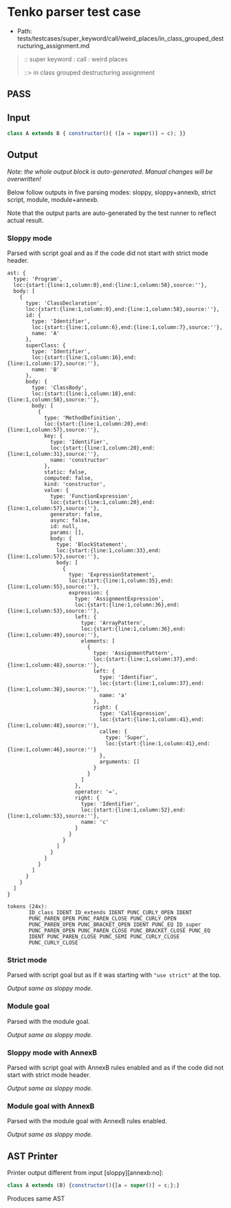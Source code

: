 # Tenko parser test case

- Path: tests/testcases/super_keyword/call/weird_places/in_class_grouped_destructuring_assignment.md

> :: super keyword : call : weird places
>
> ::> in class grouped destructuring assignment
## PASS

## Input

`````js
class A extends B { constructor(){ ([a = super()] = c); }}
`````

## Output

_Note: the whole output block is auto-generated. Manual changes will be overwritten!_

Below follow outputs in five parsing modes: sloppy, sloppy+annexb, strict script, module, module+annexb.

Note that the output parts are auto-generated by the test runner to reflect actual result.

### Sloppy mode

Parsed with script goal and as if the code did not start with strict mode header.

`````
ast: {
  type: 'Program',
  loc:{start:{line:1,column:0},end:{line:1,column:58},source:''},
  body: [
    {
      type: 'ClassDeclaration',
      loc:{start:{line:1,column:0},end:{line:1,column:58},source:''},
      id: {
        type: 'Identifier',
        loc:{start:{line:1,column:6},end:{line:1,column:7},source:''},
        name: 'A'
      },
      superClass: {
        type: 'Identifier',
        loc:{start:{line:1,column:16},end:{line:1,column:17},source:''},
        name: 'B'
      },
      body: {
        type: 'ClassBody',
        loc:{start:{line:1,column:18},end:{line:1,column:58},source:''},
        body: [
          {
            type: 'MethodDefinition',
            loc:{start:{line:1,column:20},end:{line:1,column:57},source:''},
            key: {
              type: 'Identifier',
              loc:{start:{line:1,column:20},end:{line:1,column:31},source:''},
              name: 'constructor'
            },
            static: false,
            computed: false,
            kind: 'constructor',
            value: {
              type: 'FunctionExpression',
              loc:{start:{line:1,column:20},end:{line:1,column:57},source:''},
              generator: false,
              async: false,
              id: null,
              params: [],
              body: {
                type: 'BlockStatement',
                loc:{start:{line:1,column:33},end:{line:1,column:57},source:''},
                body: [
                  {
                    type: 'ExpressionStatement',
                    loc:{start:{line:1,column:35},end:{line:1,column:55},source:''},
                    expression: {
                      type: 'AssignmentExpression',
                      loc:{start:{line:1,column:36},end:{line:1,column:53},source:''},
                      left: {
                        type: 'ArrayPattern',
                        loc:{start:{line:1,column:36},end:{line:1,column:49},source:''},
                        elements: [
                          {
                            type: 'AssignmentPattern',
                            loc:{start:{line:1,column:37},end:{line:1,column:48},source:''},
                            left: {
                              type: 'Identifier',
                              loc:{start:{line:1,column:37},end:{line:1,column:38},source:''},
                              name: 'a'
                            },
                            right: {
                              type: 'CallExpression',
                              loc:{start:{line:1,column:41},end:{line:1,column:48},source:''},
                              callee: {
                                type: 'Super',
                                loc:{start:{line:1,column:41},end:{line:1,column:46},source:''}
                              },
                              arguments: []
                            }
                          }
                        ]
                      },
                      operator: '=',
                      right: {
                        type: 'Identifier',
                        loc:{start:{line:1,column:52},end:{line:1,column:53},source:''},
                        name: 'c'
                      }
                    }
                  }
                ]
              }
            }
          }
        ]
      }
    }
  ]
}

tokens (24x):
       ID_class IDENT ID_extends IDENT PUNC_CURLY_OPEN IDENT
       PUNC_PAREN_OPEN PUNC_PAREN_CLOSE PUNC_CURLY_OPEN
       PUNC_PAREN_OPEN PUNC_BRACKET_OPEN IDENT PUNC_EQ ID_super
       PUNC_PAREN_OPEN PUNC_PAREN_CLOSE PUNC_BRACKET_CLOSE PUNC_EQ
       IDENT PUNC_PAREN_CLOSE PUNC_SEMI PUNC_CURLY_CLOSE
       PUNC_CURLY_CLOSE
`````

### Strict mode

Parsed with script goal but as if it was starting with `"use strict"` at the top.

_Output same as sloppy mode._

### Module goal

Parsed with the module goal.

_Output same as sloppy mode._

### Sloppy mode with AnnexB

Parsed with script goal with AnnexB rules enabled and as if the code did not start with strict mode header.

_Output same as sloppy mode._

### Module goal with AnnexB

Parsed with the module goal with AnnexB rules enabled.

_Output same as sloppy mode._

## AST Printer

Printer output different from input [sloppy][annexb:no]:

````js
class A extends (B) {constructor(){[a = super()] = c;};}
````

Produces same AST
